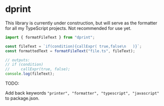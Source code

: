 # dprint

This library is currently under construction, but will serve as the formatter for all my TypeScript projects. Not recommended for use yet.

```ts
import { formatFileText } from "dprint";

const fileText = `if(condition){callExpr( true,false\n   )}`;
const formattedText = formatFileText("file.ts", fileText);

// outputs:
// if (condition)
//     callExpr(true, false);
console.log(fileText);
```

TODO:

Add back keywords `"printer", "formatter", "typescript", "javascript"` to package.json.